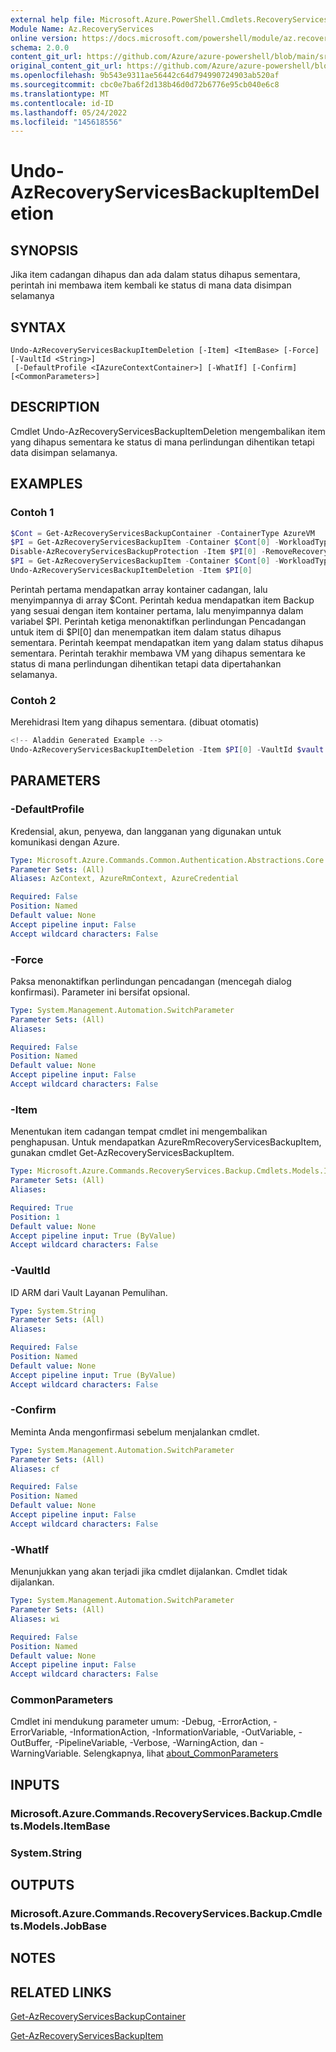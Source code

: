 ```yaml
---
external help file: Microsoft.Azure.PowerShell.Cmdlets.RecoveryServices.Backup.dll-Help.xml
Module Name: Az.RecoveryServices
online version: https://docs.microsoft.com/powershell/module/az.recoveryservices/undo-azrecoveryservicesbackupitemdeletion
schema: 2.0.0
content_git_url: https://github.com/Azure/azure-powershell/blob/main/src/RecoveryServices/RecoveryServices/help/Undo-AzRecoveryServicesBackupItemDeletion.md
original_content_git_url: https://github.com/Azure/azure-powershell/blob/main/src/RecoveryServices/RecoveryServices/help/Undo-AzRecoveryServicesBackupItemDeletion.md
ms.openlocfilehash: 9b543e9311ae56442c64d794990724903ab520af
ms.sourcegitcommit: cbc0e7ba6f2d138b46d0d72b6776e95cb040e6c8
ms.translationtype: MT
ms.contentlocale: id-ID
ms.lasthandoff: 05/24/2022
ms.locfileid: "145618556"
---
```

# Undo-AzRecoveryServicesBackupItemDeletion

## SYNOPSIS
Jika item cadangan dihapus dan ada dalam status dihapus sementara, perintah ini membawa item kembali ke status di mana data disimpan selamanya 

## SYNTAX

```
Undo-AzRecoveryServicesBackupItemDeletion [-Item] <ItemBase> [-Force] [-VaultId <String>]
 [-DefaultProfile <IAzureContextContainer>] [-WhatIf] [-Confirm] [<CommonParameters>]
```

## DESCRIPTION
Cmdlet Undo-AzRecoveryServicesBackupItemDeletion mengembalikan item yang dihapus sementara ke status di mana perlindungan dihentikan tetapi data disimpan selamanya.

## EXAMPLES

### Contoh 1
```powershell
$Cont = Get-AzRecoveryServicesBackupContainer -ContainerType AzureVM
$PI = Get-AzRecoveryServicesBackupItem -Container $Cont[0] -WorkloadType AzureVM 
Disable-AzRecoveryServicesBackupProtection -Item $PI[0] -RemoveRecoveryPoints
$PI = Get-AzRecoveryServicesBackupItem -Container $Cont[0] -WorkloadType AzureVM | Where-Object {$_.DeleteState -eq "ToBeDeleted"}
Undo-AzRecoveryServicesBackupItemDeletion -Item $PI[0]
```

Perintah pertama mendapatkan array kontainer cadangan, lalu menyimpannya di array $Cont.
Perintah kedua mendapatkan item Backup yang sesuai dengan item kontainer pertama, lalu menyimpannya dalam variabel $PI.
Perintah ketiga menonaktifkan perlindungan Pencadangan untuk item di $PI\[0\] dan menempatkan item dalam status dihapus sementara.
Perintah keempat mendapatkan item yang dalam status dihapus sementara.
Perintah terakhir membawa VM yang dihapus sementara ke status di mana perlindungan dihentikan tetapi data dipertahankan selamanya.

### Contoh 2

Merehidrasi Item yang dihapus sementara. (dibuat otomatis)

```powershell
<!-- Aladdin Generated Example --> 
Undo-AzRecoveryServicesBackupItemDeletion -Item $PI[0] -VaultId $vault.ID
```

## PARAMETERS

### -DefaultProfile
Kredensial, akun, penyewa, dan langganan yang digunakan untuk komunikasi dengan Azure.

```yaml
Type: Microsoft.Azure.Commands.Common.Authentication.Abstractions.Core.IAzureContextContainer
Parameter Sets: (All)
Aliases: AzContext, AzureRmContext, AzureCredential

Required: False
Position: Named
Default value: None
Accept pipeline input: False
Accept wildcard characters: False
```

### -Force
Paksa menonaktifkan perlindungan pencadangan (mencegah dialog konfirmasi).
Parameter ini bersifat opsional.

```yaml
Type: System.Management.Automation.SwitchParameter
Parameter Sets: (All)
Aliases:

Required: False
Position: Named
Default value: None
Accept pipeline input: False
Accept wildcard characters: False
```

### -Item
Menentukan item cadangan tempat cmdlet ini mengembalikan penghapusan.
Untuk mendapatkan AzureRmRecoveryServicesBackupItem, gunakan cmdlet Get-AzRecoveryServicesBackupItem.

```yaml
Type: Microsoft.Azure.Commands.RecoveryServices.Backup.Cmdlets.Models.ItemBase
Parameter Sets: (All)
Aliases:

Required: True
Position: 1
Default value: None
Accept pipeline input: True (ByValue)
Accept wildcard characters: False
```

### -VaultId
ID ARM dari Vault Layanan Pemulihan.

```yaml
Type: System.String
Parameter Sets: (All)
Aliases:

Required: False
Position: Named
Default value: None
Accept pipeline input: True (ByValue)
Accept wildcard characters: False
```

### -Confirm
Meminta Anda mengonfirmasi sebelum menjalankan cmdlet.

```yaml
Type: System.Management.Automation.SwitchParameter
Parameter Sets: (All)
Aliases: cf

Required: False
Position: Named
Default value: None
Accept pipeline input: False
Accept wildcard characters: False
```

### -WhatIf
Menunjukkan yang akan terjadi jika cmdlet dijalankan.
Cmdlet tidak dijalankan.

```yaml
Type: System.Management.Automation.SwitchParameter
Parameter Sets: (All)
Aliases: wi

Required: False
Position: Named
Default value: None
Accept pipeline input: False
Accept wildcard characters: False
```

### CommonParameters
Cmdlet ini mendukung parameter umum: -Debug, -ErrorAction, -ErrorVariable, -InformationAction, -InformationVariable, -OutVariable, -OutBuffer, -PipelineVariable, -Verbose, -WarningAction, dan -WarningVariable. Selengkapnya, lihat [about_CommonParameters](http://go.microsoft.com/fwlink/?LinkID=113216)

## INPUTS

### Microsoft.Azure.Commands.RecoveryServices.Backup.Cmdlets.Models.ItemBase

### System.String

## OUTPUTS

### Microsoft.Azure.Commands.RecoveryServices.Backup.Cmdlets.Models.JobBase

## NOTES

## RELATED LINKS

[Get-AzRecoveryServicesBackupContainer]()

[Get-AzRecoveryServicesBackupItem]()

